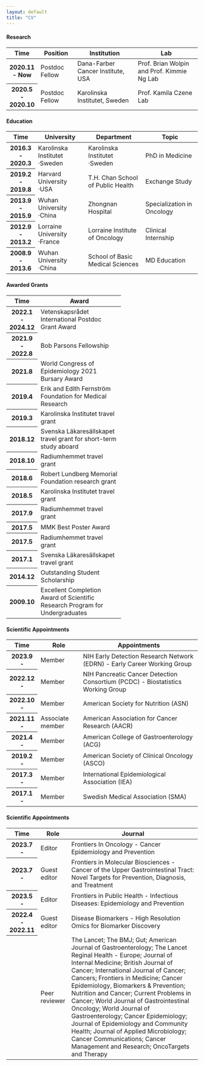 ```yaml
---
layout: default
title: "CV"
---
```


#### Research
<table class="table table-striped">
  <thead>
    <tr>
      <th style="width:15%" scope="col">Time</th>
      <th scope="col">Position</th>
      <th scope="col">Institution</th>
      <th scope="col">Lab</th>
    </tr>
  </thead>
  <tbody>
    <tr>
      <th scope="row">2020.11 - Now</th>
      <td>Postdoc Fellow</td>
      <td>Dana-Farber Cancer Institute, USA</td>
      <td>Prof. Brian Wolpin and Prof. Kimmie Ng Lab</td>
    </tr>
    <tr>
      <th scope="row">2020.5 - 2020.10</th>
      <td>Postdoc Fellow</td>
      <td>Karolinska Institutet, Sweden</td>
      <td>Prof. Kamila Czene Lab</td>
    </tr>
  </tbody>
</table>

#### Education
<table class="table table-striped">
  <thead>
    <tr>
      <th style="width:15%" scope="col">Time</th>
      <th scope="col">University</th>
      <th scope="col">Department</th>
      <th scope="col">Topic</th>
    </tr>
  </thead>
  <tbody>
    <tr>
      <th scope="row">2016.3 - 2020.3</th>
      <td>Karolinska Institutet ·Sweden</td>
      <td>Karolinska Institutet ·Sweden</td>
      <td>PhD in Medicine</td>
    </tr>
    <tr>
      <th scope="row">2019.2 - 2019.8</th>
      <td>Harvard University ·USA</td>
      <td>T.H. Chan School of Public Health</td>
      <td>Exchange Study</td>
    </tr>
    <tr>
      <th scope="row">2013.9 - 2015.9</th>
      <td>Wuhan University ·China</td>
      <td>Zhongnan Hospital</td>
      <td>Specialization in Oncology</td>
    </tr>
    <tr>
      <th scope="row">2012.9 - 2013.2</th>
      <td>Lorraine University ·France</td>
      <td>Lorraine Institute of Oncology</td>
      <td>Clinical Internship</td>
    </tr>
    <tr>
      <th scope="row">2008.9 - 2013.6</th>
      <td>Wuhan University ·China</td>
      <td>School of Basic Medical Sciences</td>
      <td>MD Education</td>
    </tr>
  </tbody>
</table>


#### Awarded Grants
<table class="table table-striped" style="width:60%">
  <thead>
    <tr>
      <th style="width:25%" scope="col">Time</th>
      <th scope="col">Award</th>
    </tr>
  </thead>
  <tbody>
    <tr>
      <th scope="row">2022.1 - 2024.12</th>
      <td>Vetenskapsrådet International Postdoc Grant Award</td>
    </tr>
    <tr>
      <th scope="row">2021.9 - 2022.8</th>
      <td>Bob Parsons Fellowship</td>
    </tr>
    <tr>
      <th scope="row">2021.8</th>
      <td>World Congress of Epidemiology 2021 Bursary Award </td>
    </tr>
    <tr>
      <th scope="row">2019.4</th>
      <td>Erik and Edith Fernström Foundation for Medical Research </td>
    </tr>
    <tr>
      <th scope="row">2019.3</th>
      <td>Karolinska Institutet travel grant </td>
    </tr>
    <tr>
      <th scope="row">2018.12</th>
      <td>Svenska Läkaresällskapet travel grant for short-term study aboard </td>
    </tr>
    <tr>
      <th scope="row">2018.10</th>
      <td>Radiumhemmet travel grant  </td>
    </tr>
    <tr>
      <th scope="row">2018.6</th>
      <td>Robert Lundberg Memorial Foundation research grant</td>
    </tr>
    <tr>
      <th scope="row">2018.5</th>
      <td>Karolinska Institutet travel grant</td>
    </tr>
    <tr>
      <th scope="row">2017.9</th>
      <td>Radiumhemmet travel grant </td>
    </tr>
    <tr>
      <th scope="row">2017.5</th>
      <td>MMK Best Poster Award</td>
    </tr>
    <tr>
      <th scope="row">2017.5</th>
      <td>Radiumhemmet travel grant</td>
    </tr>
    <tr>
      <th scope="row">2017.1</th>
      <td>Svenska Läkaresällskapet travel grant </td>
    </tr>
    <tr>
      <th scope="row">2014.12</th>
      <td>Outstanding Student Scholarship</td>
    </tr>
    <tr>
      <th scope="row">2009.10</th>
      <td>Excellent Completion Award of Scientific Research Program for Undergraduates </td>
    </tr>
  </tbody>
</table>

#### Scientific Appointments

<table class="table table-striped">
  <thead>
    <tr>
      <th style="width:15%" scope="col">Time</th>
      <th scope="col">Role</th>
      <th scope="col">Appointments</th>
    </tr>
  </thead>
  <tbody>
    <tr>
      <th scope="row">2023.9 - </th>
      <td>Member</td>
      <td>NIH Early Detection Research Network (EDRN) - Early Career Working Group</td>
    </tr>
    <tr>
      <th scope="row">2022.12 - </th>
      <td>Member</td>
      <td>NIH Pancreatic Cancer Detection Consortium (PCDC) - Biostatistics Working Group</td>
    </tr>
    <tr>
      <th scope="row">2022.10 - </th>
      <td>Member</td>
      <td>American Society for Nutrition (ASN) </td>
    </tr>
    <tr>
      <th scope="row">2021.11 - </th>
      <td>Associate member</td>
      <td>American Association for Cancer Research (AACR)</td>
    </tr>
    <tr>
      <th scope="row">2021.4 - </th>
      <td>Member</td>
      <td>American College of Gastroenterology (ACG)</td>
    </tr>
    <tr>
      <th scope="row">2019.2 - </th>
      <td>Member</td>
      <td>American Society of Clinical Oncology (ASCO)</td>
    </tr>
    <tr>
      <th scope="row">2017.3 - </th>
      <td>Member</td>
      <td>International Epidemiological Association (IEA)</td>
    </tr>
    <tr>
      <th scope="row">2017.1 - </th>
      <td>Member</td>
      <td>Swedish Medical Association (SMA)</td>
    </tr>
  </tbody>
</table>

#### Scientific Appointments
<table class="table table-striped">
  <thead>
    <tr>
      <th style="width:15%" scope="col">Time</th>
      <th style="width:15%" scope="col">Role</th>
      <th scope="col">Journal</th>
    </tr>
  </thead>
  <tbody>
    <tr>
      <th scope="row">2023.7 - </th>
      <td>Editor</td>
      <td>Frontiers In Oncology - Cancer Epidemiology and Prevention</td>
    </tr>
    <tr>
      <th scope="row">2023.7 - </th>
      <td>Guest editor</td>
      <td>Frontiers in Molecular Biosciences - Cancer of the Upper Gastrointestinal Tract: Novel Targets for Prevention, Diagnosis, and Treatment</td>
    </tr>
    <tr>
      <th scope="row">2023.5 - </th>
      <td>Editor</td>
      <td>Frontiers in Public Health - Infectious Diseases: Epidemiology and Prevention</td>
    </tr>
    <tr>
      <th scope="row">2022.4 - 2022.11 </th>
      <td>Guest editor</td>
      <td>Disease Biomarkers - High Resolution Omics for Biomarker Discovery</td>
    </tr>
    <tr>
      <th scope="row"></th>
      <td>Peer reviewer</td>
      <td>The Lancet; The BMJ; Gut; American Journal of Gastroenterology; The Lancet Reginal Health - Europe; Journal of Internal Medicine; British Journal of Cancer; International Journal of Cancer; Cancers; Frontiers in Medicine; Cancer Epidemiology, Biomarkers & Prevention; Nutrition and Cancer; Current Problems in Cancer; World Journal of Gastrointestinal Oncology; World Journal of Gastroenterology; Cancer Epidemiology; Journal of Epidemiology and Community Health; Journal of Applied Microbiology; Cancer Communications; Cancer Management and Research; OncoTargets and Therapy</td>
    </tr>
  </tbody>
</table>